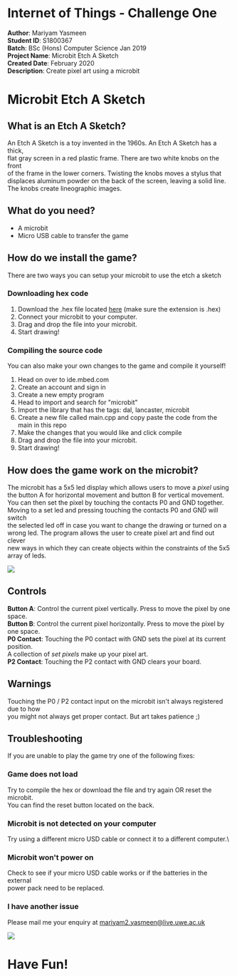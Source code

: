 # Internet of Things - Challenge One

**Author**: Mariyam Yasmeen\
**Student ID**: S1800367   
**Batch**: BSc (Hons) Computer Science Jan 2019\
**Project Name**: Microbit Etch A Sketch\
**Created Date**: February 2020\
**Description**: Create pixel art using a microbit

# Microbit Etch A Sketch

## What is an Etch A Sketch?
An Etch A Sketch is a toy invented in the 1960s. An Etch A Sketch has a thick,\
flat gray screen in a red plastic frame. There are two white knobs on the front\
of the frame in the lower corners. Twisting the knobs moves a stylus that\
displaces aluminum powder on the back of the screen, leaving a solid line. \
The knobs create lineographic images.

## What do you need?
* A microbit
* Micro USB cable to transfer the game

## How do we install the game?
There are two ways you can setup your microbit to use the etch a sketch
### Downloading hex code
1. Download the .hex file located <a href="https://gitlab.uwe.ac.uk/m2-yasmeen/iot-challenge-1/raw/master/Etchasketch.NRF51_MICROBIT.hex?inline=false">here</a> (make sure the extension is .hex)
2. Connect your microbit to your computer.
3. Drag and drop the file into your microbit.
4. Start drawing!

### Compiling the source code
You can also make your own changes to the game and compile it yourself!
1. Head on over to ide.mbed.com
2. Create an account and sign in
3. Create a new empty program
4. Head to import and search for "microbit"
5. Import the library that has the tags: dal, lancaster, microbit
6. Create a new file called main.cpp and copy paste the code from the main in this repo
7. Make the changes that you would like and click compile
8. Drag and drop the file into your microbit.
9. Start drawing!

## How does the game work on the microbit?
The microbit has a 5x5 led display which allows users to move a *pixel* using\
the button A for horizontal movement and button B for vertical movement.\
You can then set the pixel by touching the contacts P0 and GND together.\
Moving to a set led and pressing touching the contacts P0 and GND will switch\
the selected led off in case you want to change the drawing or turned on a\
wrong led. The program allows the user to create pixel art and find out clever\
new ways in which they can create objects within the constraints of the 5x5 array of leds.

![](https://gitlab.uwe.ac.uk/m2-yasmeen/iot-challenge-1/raw/master/Img/giphy.gif)

## Controls

**Button A**: Control the current pixel vertically. Press to move the pixel by one space.\
**Button B**: Control the current pixel horizontally. Press to move the pixel by one space.\
**P0 Contact**: Touching the P0 contact with GND sets the pixel at its current position.\
A collection of *set pixels* make up your pixel art.\
**P2 Contact**: Touching the P2 contact with GND clears your board.

## Warnings
Touching the P0 / P2 contact input on the microbit isn't always registered due to how\
you might not always get proper contact. But art takes patience ;)

## Troubleshooting
If you are unable to play the game try one of the following fixes:

### Game does not load
Try to compile the hex or download the file and try again OR reset the microbit.\
You can find the reset button located on the back.

### Microbit is not detected on your computer
Try using a different micro USD cable or connect it to a different computer.\

### Microbit won't power on
Check to see if your micro USD cable works or if the batteries in the external\
power pack need to be replaced.

### I have another issue 
Please mail me your enquiry at mariyam2.yasmeen@live.uwe.ac.uk

![](https://gitlab.uwe.ac.uk/m2-yasmeen/iot-challenge-1/raw/master/Img/pixart.png)
# Have Fun!